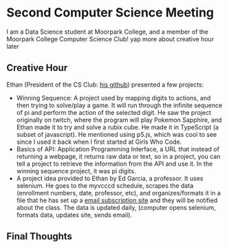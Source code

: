 # Second Computer Science Meeting
I am a Data Science student at Moorpark College, and a member of the Moorpark College Computer Science Club! yap more about creative hour later

## Creative Hour
Ethan (President of the CS Club: [his github](https://github.com/suborange)) presented a few projects:
- Winning Sequence: A project used by mapping digits to actions, and then trying to solve/play a game. It will run through the infinite sequence of pi and perform the action of the selected digit. He saw the project originally on twitch, where the program will play Pokemon Sapphire, and Ethan made it to try and solve a rubix cube. He made it in TypeScript (a subset of javascript). He mentioned using p5.js, which was cool to see since I used it back when I first started at Girls Who Code.
- Basics of API: Application Programming Interface, a URL that instead of returning a webpage, it returns raw data or text, so in a project, you can tell a project to retrieve the information from the API and use it. In the winning sequence project, it was pi digits.
- A project idea provided to Ethan by Ed Garcia, a professor. It uses selenium. He goes to the myvcccd schedule, scrapes the data (enrollment numbers, date, professor, etc), and organizes/formats it in a file that he has set up a [email subscription site](https://www.pems.email/) and they will be notified about the class. The data is updated daily, (computer opens selenium, formats data, updates site, sends email). 


## Final Thoughts
